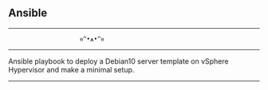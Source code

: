 
## Ansible 
---
                        ฅ^•ﻌ•^ฅ
---
Ansible playbook to deploy a Debian10 server template on vSphere Hypervisor and make a minimal setup. 

---